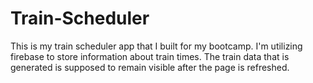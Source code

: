 # Train-Scheduler

This is my train scheduler app that I built for my bootcamp. I'm utilizing firebase to store information about train times. The train data that is generated is supposed to remain visible after the page is refreshed.